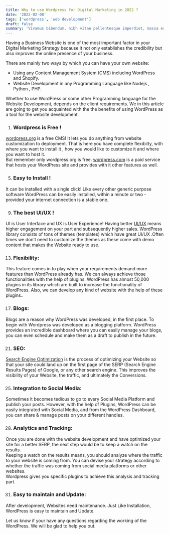 ```yaml
---
title: Why to use Wordpress for Digital Marketing in 2022 ?
date: '2022-02-08'
tags: ['wordpress', 'web development']
draft: false
summary: 'Vivamus bibendum, nibh vitae pellentesque imperdiet, massa est iaculis augue, et mattis ante odio posuere velit. Suspendisse elementum ipsum augue, quis eleifend libero aliquet in. Fusce ut diam vitae est lacinia tristique. Donec finibus pellentesque ex, et ullamcorper sapien venenatis nec.'
---
```


Having a Business Website is one of the most important factor in your Digital Marketing Strategy because it not only establishes the credibility but also improves the online presence of your business.

There are mainly two ways by which you can have your own website:

-  Using any Content Management System (CMS) including WordPress and Shopify.
-  Website Development in any Programming Language like Nodejs , Python , PHP.

Whether to use WordPress or some other Programming language for the Website Development, depends on the client requirements. We in this article are going to get you acquainted with the the benefits of using WordPress as a tool for the website development.

1. ### Wordpress is Free !

[wordpress.org](https://wordpress.org/) is a free CMS! It lets you do anything from website customization to deployment. That is here you have complete flexibilty, with where you want to install it , how you would like to customize it and where you want to host it.  
But remember only wordpress.org is free. [wordpress.com](https://wordpress.com/) is a paid service that hosts your WordPress site and provides with it other features as well.

5. ### Easy to Install !

It can be installed with a single click! Like every other generic purpose software WordPress can be easily installed, within a minute or two - provided your internet connection is a stable one.

9. ### The best UI/UX !

UI is User Interface and UX is User Experience! Having better [UI/UX](https://wudav.com/services/digital-marketing) means higher engagement on your part and subsequently higher sales. WordPress library consists of tons of themes (templates) which have great UI/UX .Often times we don’t need to customize the themes as these come with demo content that makes the Website ready to use.

13.   ### Flexibility:

This feature comes in to play when your requirements demand more features than WordPress already has. We can always achieve those functionalities with the help of plugins. WordPress has almost 50,000 plugins in its library which are built to increase the functionality of WordPress. Also, we can develop any kind of website with the help of these plugins..

17.   ### Blogs:

Blogs are a reason why WordPress was developed, in the first place. To begin with Wordpress was developed as a blogging platform. WordPress provides an incredible dashboard where you can easily manage your blogs, you can even schedule and make them as a draft to publish in the future.

21.   ### SEO:

[Search Engine Optimization](https://wudav.com/services/digital-marketing) is the process of optimizing your Website so that your site could land up on the first page of the SERP (Search Engine Results Pages) of Google, or any other search engine. This improves the visibility of your Website, the traffic, and ultimately the Conversions.

25.   ### Integration to Social Media:

Sometimes it becomes tedious to go to every Social Media Platform and publish your posts. However, with the help of Plugins, WordPress can be easily integrated with Social Media, and from the WordPress Dashboard, you can share & manage posts on your different handles.

28.   ### Analytics and Tracking:

Once you are done with the website development and have optimized your site for a better SERP, the next step would be to keep a watch on the results.  
Keeping a watch on the results means, you should analyze where the traffic to your website is coming from. You can devise your strategy according to whether the traffic was coming from social media platforms or other websites.  
Wordpress gives you specific plugins to achieve this analysis and tracking part.

31.   ### Easy to maintain and Update:

After development, Websites need maintenance. Just Like Installation, WordPress is easy to maintain and Update.

Let us know if your have any questions regarding the working of the WordPress. We will be glad to help you out.
